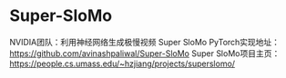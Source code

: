 # Super-SloMo
NVIDIA团队：利用神经网络生成极慢视频
Super SloMo PyTorch实现地址：
https://github.com/avinashpaliwal/Super-SloMo
Super SloMo项目主页：
https://people.cs.umass.edu/~hzjiang/projects/superslomo/

